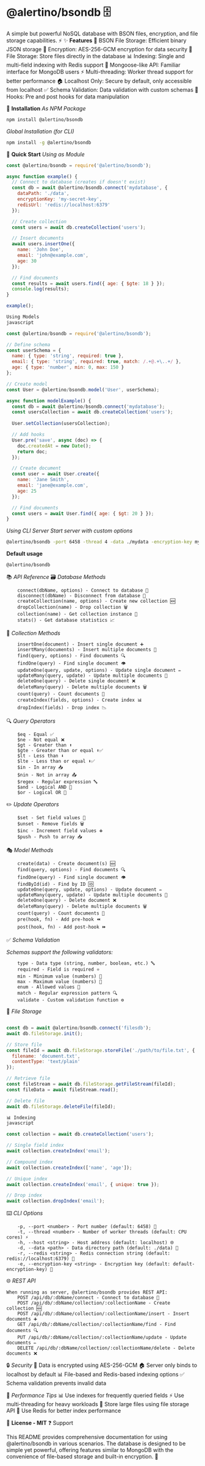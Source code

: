 # @alertino/bsondb 🗄️

A simple but powerful NoSQL database with BSON files, encryption, and file storage capabilities. ⚡
✨ **Features**
    📁 BSON File Storage: Efficient binary JSON storage
    🔐 Encryption: AES-256-GCM encryption for data security
    📎 File Storage: Store files directly in the database
    📊 Indexing: Single and multi-field indexing with Redis support
    🔄 Mongoose-like API: Familiar interface for MongoDB users
    ⚡ Multi-threading: Worker thread support for better performance
    🏠 Localhost Only: Secure by default, only accessible from localhost
    ✅ Schema Validation: Data validation with custom schemas
    🎣 Hooks: Pre and post hooks for data manipulation

🚀 **Installation**
*As NPM Package*

```bash
npm install @alertino/bsondb
```


*Global Installation (for CLI)*

```bash
npm install -g @alertino/bsondb
```


🏁 **Quick Start**
*Using as Module*

```javascript
const @alertino/bsondb = require('@alertino/bsondb');

async function example() {
  // Connect to database (creates if doesn't exist)
  const db = await @alertino/bsondb.connect('mydatabase', {
    dataPath: './data',
    encryptionKey: 'my-secret-key',
    redisUrl: 'redis://localhost:6379'
  });

  // Create collection
  const users = await db.createCollection('users');

  // Insert documents
  await users.insertOne({
    name: 'John Doe',
    email: 'john@example.com',
    age: 30
  });

  // Find documents
  const results = await users.find({ age: { $gte: 18 } });
  console.log(results);
}

example();

Using Models
javascript

const @alertino/bsondb = require('@alertino/bsondb');

// Define schema
const userSchema = {
  name: { type: 'string', required: true },
  email: { type: 'string', required: true, match: /.+@.+\..+/ },
  age: { type: 'number', min: 0, max: 150 }
};

// Create model
const User = @alertino/bsondb.model('User', userSchema);

async function modelExample() {
  const db = await @alertino/bsondb.connect('mydatabase');
  const usersCollection = await db.createCollection('users');
  
  User.setCollection(usersCollection);

  // Add hooks
  User.pre('save', async (doc) => {
    doc.createdAt = new Date();
    return doc;
  });

  // Create document
  const user = await User.create({
    name: 'Jane Smith',
    email: 'jane@example.com',
    age: 25
  });

  // Find documents
  const users = await User.find({ age: { $gt: 20 } });
}

```

*Using CLI Server*
*Start server with custom options*

```bash
@alertino/bsondb -port 6458 -thread 4 -data ./mydata -encryption-key my-key
```


**Default usage**

```bash
@alertino/bsondb
```


📚 *API Reference*
🗃️ *Database Methods*

```methods @alertino/bsondb
    connect(dbName, options) - Connect to database 🔌
    disconnect(dbName) - Disconnect from database 🔋
    createCollection(name, options) - Create new collection 🆕
    dropCollection(name) - Drop collection 🗑️
    collection(name) - Get collection instance 📂
    stats() - Get database statistics 📈
```
📄 *Collection Methods*

```methods @alertino/bsondb
    insertOne(document) - Insert single document ➕
    insertMany(documents) - Insert multiple documents 🚀
    find(query, options) - Find documents 🔍
    findOne(query) - Find single document 👁️
    updateOne(query, update, options) - Update single document ✏️
    updateMany(query, update) - Update multiple documents 📝
    deleteOne(query) - Delete single document ❌
    deleteMany(query) - Delete multiple documents 🗑️
    count(query) - Count documents 🔢
    createIndex(fields, options) - Create index 📊
    dropIndex(fields) - Drop index 📉
```

🔍 *Query Operators*

```@alertino/bsondb operators
    $eq - Equal ✅
    $ne - Not equal ❌
    $gt - Greater than ⬆️
    $gte - Greater than or equal ⬆️✅
    $lt - Less than ⬇️
    $lte - Less than or equal ⬇️✅
    $in - In array 📥
    $nin - Not in array 📤
    $regex - Regular expression 🔤
    $and - Logical AND 🔗
    $or - Logical OR 🔀
```
✏️ *Update Operators*

```@alertino/bsondb operators
    $set - Set field values 🎯
    $unset - Remove fields 🗑️
    $inc - Increment field values ➕
    $push - Push to array 📥
```
🎭 *Model Methods*

```@alertino/bsondb model methods
    create(data) - Create document(s) 🆕
    find(query, options) - Find documents 🔍
    findOne(query) - Find single document 👁️
    findById(id) - Find by ID 🆔
    updateOne(query, update, options) - Update document ✏️
    updateMany(query, update) - Update multiple documents 📝
    deleteOne(query) - Delete document ❌
    deleteMany(query) - Delete multiple documents 🗑️
    count(query) - Count documents 🔢
    pre(hook, fn) - Add pre-hook ⏪
    post(hook, fn) - Add post-hook ⏩
```
✅ *Schema Validation*

*Schemas support the following validators:*

```Model validate Schema
    type - Data type (string, number, boolean, etc.) 🔤
    required - Field is required ⭐
    min - Minimum value (numbers) 📏
    max - Maximum value (numbers) 📐
    enum - Allowed values 🎯
    match - Regular expression pattern 🔍
    validate - Custom validation function ⚙️
```
📎 *File Storage*

```javascript

const db = await @alertino/bsondb.connect('filesdb');
await db.fileStorage.init();

// Store file
const fileId = await db.fileStorage.storeFile('./path/to/file.txt', {
  filename: 'document.txt',
  contentType: 'text/plain'
});

// Retrieve file
const fileStream = await db.fileStorage.getFileStream(fileId);
const fileData = await fileStream.read();

// Delete file
await db.fileStorage.deleteFile(fileId);

📊 Indexing
javascript

const collection = await db.createCollection('users');

// Single field index
await collection.createIndex('email');

// Compound index
await collection.createIndex(['name', 'age']);

// Unique index
await collection.createIndex('email', { unique: true });

// Drop index
await collection.dropIndex('email');

```

⌨️ *CLI Options*

```Info
    -p, --port <number> - Port number (default: 6458) 🚪
    -t, --thread <number> - Number of worker threads (default: CPU cores) ⚡
    -h, --host <string> - Host address (default: localhost) 🌐
    -d, --data <path> - Data directory path (default: ./data) 📁
    -r, --redis <string> - Redis connection string (default: redis://localhost:6379) 🛑
    -e, --encryption-key <string> - Encryption key (default: default-encryption-key) 🔑
```
🌐 *REST API*
```Info
When running as server, @alertino/bsondb provides REST API:
    POST /api/db/:dbName/connect - Connect to database 🔌
    POST /api/db/:dbName/collection/:collectionName - Create collection 🆕
    POST /api/db/:dbName/collection/:collectionName/insert - Insert documents ➕
    GET /api/db/:dbName/collection/:collectionName/find - Find documents 🔍
    PUT /api/db/:dbName/collection/:collectionName/update - Update documents ✏️
    DELETE /api/db/:dbName/collection/:collectionName/delete - Delete documents ❌
```
🔒 *Security*
    🔐 Data is encrypted using AES-256-GCM
    🏠 Server only binds to localhost by default
    📊 File-based and Redis-based indexing options
    ✅ Schema validation prevents invalid data

🚀 *Performance Tips*
    📊 Use indexes for frequently queried fields
    ⚡ Use multi-threading for heavy workloads
    💾 Store large files using file storage API
    🛑 Use Redis for better index performance

📄 **License - MIT**
❓ Support


This README provides comprehensive documentation for using @alertino/bsondb in various scenarios. The database is designed to be simple yet powerful, offering features similar to MongoDB with the convenience of file-based storage and built-in encryption. 🎉